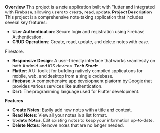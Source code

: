 **Overview**
This project is a note application built with Flutter and integrated with Firebase, allowing users to create, read, update. 
**Project Description**
This project is a comprehensive note-taking application that includes several key features:
* **User Authentication**: Secure login and registration using Firebase Authentication.
* **CRUD Operations**: Create, read, update, and delete notes with ease.

Firestore.
* **Responsive Design**: A user-friendly interface that works seamlessly on both Android and iOS devices.
**Tech Stack:**
* **Flutter**: A UI toolkit for building natively compiled applications for mobile, web, and desktop from a single codebase.
* **Firebase**: A comprehensive app development platform by Google that provides various services like authentication.
* **Dart**: The programming language used for Flutter development.

**Features**
* **Create Notes**: Easily add new notes with a title and content.
* **Read Notes**: View all your notes in a list format.
* **Update Notes**: Edit existing notes to keep your information up-to-date.
* **Delete Notes**: Remove notes that are no longer needed.



